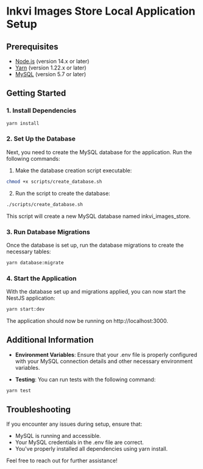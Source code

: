 # Inkvi Images Store Local Application Setup

## Prerequisites

- [Node.js](https://nodejs.org/) (version 14.x or later)
- [Yarn](https://yarnpkg.com/) (version 1.22.x or later)
- [MySQL](https://www.mysql.com/) (version 5.7 or later)

## Getting Started

### 1. Install Dependencies

```bash
yarn install
```

### 2. Set Up the Database

Next, you need to create the MySQL database for the application. Run the following commands:

1. Make the database creation script executable:

```bash
chmod +x scripts/create_database.sh
```

2. Run the script to create the database:

```bash
./scripts/create_database.sh
```

This script will create a new MySQL database named inkvi_images_store.

### 3. Run Database Migrations

Once the database is set up, run the database migrations to create the necessary tables:

```bash
yarn database:migrate
```

### 4. Start the Application

With the database set up and migrations applied, you can now start the NestJS application:

```bash
yarn start:dev
```

The application should now be running on http://localhost:3000.

## Additional Information

- **Environment Variables**: Ensure that your .env file is properly configured with your MySQL connection details and other necessary environment variables.

- **Testing**: You can run tests with the following command:

```bash
yarn test
```

## Troubleshooting

If you encounter any issues during setup, ensure that:

- MySQL is running and accessible.
- Your MySQL credentials in the .env file are correct.
- You've properly installed all dependencies using yarn install.

Feel free to reach out for further assistance!
